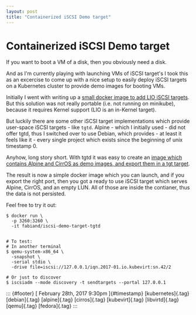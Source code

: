 ```yaml
---
layout: post
title: "Containerized iSCSI Demo target"
---
```



Containerized iSCSI Demo target
===============================

If you want to boot a VM of a disk, then you obviously need a disk.

And as I'm currently playing with launching VMs of iSCSI target's I took
this as an excercise to come up with a nice setup to easily deploy iSCSI
targets on a Kubernetes cluster to provide demo images for booting VMs.

Initially I went with writing up a [small docker image to add LIO iSCSI
targets](https://github.com/kubevirt/kubevirt/pull/94/commits/2b4022b5b1565fa6672761c068fabc9cb1c5e546).
But this solution was not really portable (i.e. not running on
minikube), because it requires Kernel support (LIO is an in-Kernel
target).

But luckily there are some other iSCSI target implementations which
provide user-space iSCSI targets - like `tgtd`. Alpine - which I
initially used - did not offer tgtd, thus I switched over to use Debian,
which provides - at least it feels like it - every single project which
exists since the beginning of unix timestamp 0.

Anyhow, long story short. With tgtd it was easy to create an [image
which contains Alpine and CirrOS as demo images, and export them in a
tgt
target](https://github.com/kubevirt/kubevirt/pull/94/commits/121a585457c138fe4336602487a4624b00c4f7da).

The result is now a simple docker image which you can launch, and if you
export the right port, then you got a ready to use iSCSI target which
serves Alpine, CirrOS, and an empty LUN. All of those are inside the
contianer, thus the data is not persisted.

Feel free to try it out:

    $ docker run \
      -p 3260:3260 \
      -it fabiand/iscsi-demo-target-tgtd


    # To test:
    # In another terminal
    $ qemu-system-x86_64 \
      -snapshot \
      -serial stdio \
      -drive file=iscsi://127.0.0.1/iqn.2017-01.io.kubevirt:sn.42/2

    # Or just to discover
    $ iscsiadm --mode discovery -t sendtargets --portal 127.0.0.1

::: {#footer}
[ February 28th, 2017 9:30pm ]{#timestamp} [kubernetes]{.tag}
[debian]{.tag} [alpine]{.tag} [cirros]{.tag} [kubevirt]{.tag}
[libvirtd]{.tag} [qemu]{.tag} [fedora]{.tag}
:::

